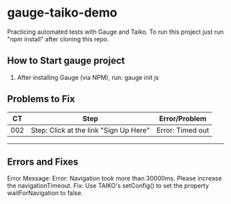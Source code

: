 # gauge-taiko-demo

Practicing automated tests with Gauge and Taiko. To run this project just run "npm install" after cloning this repo.

## How to Start gauge project

1. After installing Gauge (via NPM), run: gauge init js

## Problems to Fix

| CT  | Step                                   | Error/Problem    |
| --- | -------------------------------------- | ---------------- |
| 002 | Step: Click at the link "Sign Up Here" | Error: Timed out |

---

## Errors and Fixes

Error Message: Error: Navigation took more than 30000ms. Please increase the navigationTimeout.
Fix: Use TAIKO's setConfig() to set the property waitForNavigation to false.
